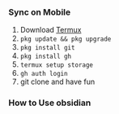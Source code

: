 


### Sync on Mobile

1) Download [Termux](https://play.google.com/store/apps/details?id=com.termux&hl=fr&gl=US)
2) ```pkg update && pkg upgrade```
3) ```pkg install git```
4) ```pkg install gh```
5) ```termux setup storage```
6) ```gh auth login```
7) git clone and have fun


### How to Use obsidian
